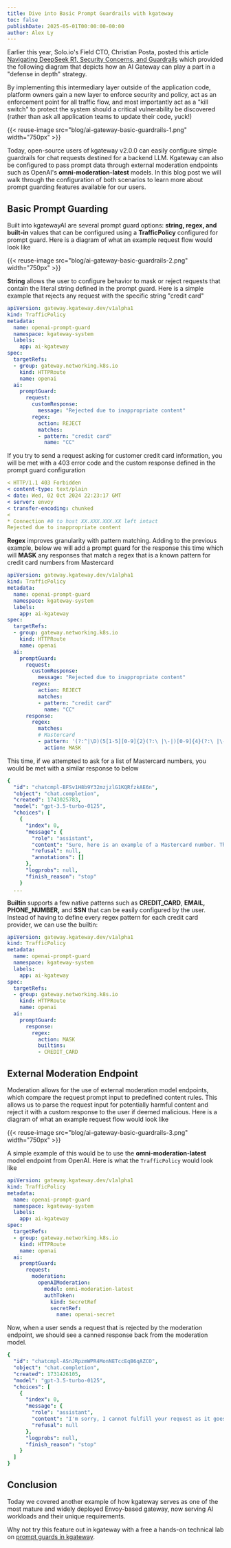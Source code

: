 ```yaml
---
title: Dive into Basic Prompt Guardrails with kgateway 
toc: false
publishDate: 2025-05-01T00:00:00-00:00
author: Alex Ly
---
```


Earlier this year, Solo.io's Field CTO, Christian Posta, posted this article [Navigating DeepSeek R1, Security Concerns, and Guardrails](https://kgateway.dev/blog/navigating-deepseek-r1/) which provided the following diagram that depicts how an AI Gateway can play a part in a "defense in depth" strategy.

By implementing this intermediary layer outside of the application code, platform owners gain a new layer to enforce security and policy, act as an enforcement point for all traffic flow, and most importantly act as a "kill switch" to protect the system should a critical vulnerability be discovered (rather than ask all application teams to update their code, yuck!)

{{< reuse-image src="blog/ai-gateway-basic-guardrails-1.png" width="750px" >}}

Today, open-source users of kgateway v2.0.0 can easily configure simple guardrails for chat requests destined for a backend LLM. Kgateway can also be configured to pass prompt data through external moderation endpoints such as OpenAI's **omni-moderation-latest** models. In this blog post we will walk through the configuration of both scenarios to learn more about prompt guarding features available for our users.

## Basic Prompt Guarding

Built into kgatewayAI are several prompt guard options: **string, regex, and built-in** values that can be configured using a **TrafficPolicy** configured for prompt guard. Here is a diagram of what an example request flow would look like

{{< reuse-image src="blog/ai-gateway-basic-guardrails-2.png" width="750px" >}}

**String** allows the user to configure behavior to mask or reject requests that contain the literal string defined in the prompt guard. Here is a simple example that rejects any request with the specific string "credit card"

```yaml
apiVersion: gateway.kgateway.dev/v1alpha1
kind: TrafficPolicy
metadata:
  name: openai-prompt-guard
  namespace: kgateway-system
  labels:
    app: ai-kgateway
spec:
  targetRefs:
  - group: gateway.networking.k8s.io
    kind: HTTPRoute
    name: openai
  ai:
    promptGuard:
      request:
        customResponse:
          message: "Rejected due to inappropriate content"
        regex:
          action: REJECT
          matches:
          - pattern: "credit card"
            name: "CC"
```

If you try to send a request asking for customer credit card information, you will be met with a 403 error code and the custom response defined in the prompt guard configuration

```yaml
< HTTP/1.1 403 Forbidden
< content-type: text/plain
< date: Wed, 02 Oct 2024 22:23:17 GMT
< server: envoy
< transfer-encoding: chunked
<
* Connection #0 to host XX.XXX.XXX.XX left intact
Rejected due to inappropriate content
```

**Regex** improves granularity with pattern matching. Adding to the previous example, below we will add a prompt guard for the response this time which will **MASK** any responses that match a regex that is a known pattern for credit card numbers from Mastercard

```yaml
apiVersion: gateway.kgateway.dev/v1alpha1
kind: TrafficPolicy
metadata:
  name: openai-prompt-guard
  namespace: kgateway-system
  labels:
    app: ai-kgateway
spec:
  targetRefs:
  - group: gateway.networking.k8s.io
    kind: HTTPRoute
    name: openai
  ai:
    promptGuard:
      request:
        customResponse:
          message: "Rejected due to inappropriate content"
        regex:
          action: REJECT
          matches:
          - pattern: "credit card"
            name: "CC"
      response:
        regex:
          matches:
          # Mastercard
          - pattern: '(?:^|\D)(5[1-5][0-9]{2}(?:\ |\-|)[0-9]{4}(?:\ |\-|)[0-9]{4}(?:\ |\-|)[0-9]{4})(?:\D|$)'
            action: MASK
```

This time, if we attempted to ask for a list of Mastercard numbers, you would be met with a similar response to below

```yaml
{
  "id": "chatcmpl-BFSv1H8b9Y32mzjzlG1KQRfzkAE6n",
  "object": "chat.completion",
  "created": 1743025783,
  "model": "gpt-3.5-turbo-0125",
  "choices": [
    {
      "index": 0,
      "message": {
        "role": "assistant",
        "content": "Sure, here is an example of a Mastercard number. This is not valid for actual use, but follows the correct format and prefix range for Mastercard numbers.\n\n1. **<CUSTOM>**\n",
        "refusal": null,
        "annotations": []
      },
      "logprobs": null,
      "finish_reason": "stop"
    }
  ...
```

**Builtin** supports a few native patterns such as **CREDIT_CARD**, **EMAIL, PHONE_NUMBER,** and **SSN** that can be easily configured by the user. Instead of having to define every regex pattern for each credit card provider, we can use the builtin:

```yaml
apiVersion: gateway.kgateway.dev/v1alpha1
kind: TrafficPolicy
metadata:
  name: openai-prompt-guard
  namespace: kgateway-system
  labels:
    app: ai-kgateway
spec:
  targetRefs:
  - group: gateway.networking.k8s.io
    kind: HTTPRoute
    name: openai
  ai:
    promptGuard:
      response:
        regex:
          action: MASK
          builtins:
          - CREDIT_CARD
```

## External Moderation Endpoint

Moderation allows for the use of external moderation model endpoints, which compare the request prompt input to predefined content rules. This allows us to parse the request input for potentially harmful content and reject it with a custom response to the user if deemed malicious. Here is a diagram of what an example request flow would look like

{{< reuse-image src="blog/ai-gateway-basic-guardrails-3.png" width="750px" >}}

A simple example of this would be to use the **omni-moderation-latest** model endpoint from OpenAI. Here is what the `TrafficPolicy` would look like

```yaml
apiVersion: gateway.kgateway.dev/v1alpha1
kind: TrafficPolicy
metadata:
  name: openai-prompt-guard
  namespace: kgateway-system
  labels:
    app: ai-kgateway
spec:
  targetRefs:
  - group: gateway.networking.k8s.io
    kind: HTTPRoute
    name: openai
  ai:
    promptGuard:
      request:
        moderation:
          openAIModeration:
            model: omni-moderation-latest
            authToken:
              kind: SecretRef
              secretRef:
                name: openai-secret
```

Now, when a user sends a request that is rejected by the moderation endpoint, we should see a canned response back from the moderation model.

```yaml
{
  "id": "chatcmpl-ASnJRpzmWPR4MonNETccEqB6qAZCO",
  "object": "chat.completion",
  "created": 1731426105,
  "model": "gpt-3.5-turbo-0125",
  "choices": [
    {
      "index": 0,
      "message": {
        "role": "assistant",
        "content": "I'm sorry, I cannot fulfill your request as it goes against ethical guidelines and promotes violence. If you have any other inquiries or requests, please feel free to ask. Thank you for your understanding.",
        "refusal": null
      },
      "logprobs": null,
      "finish_reason": "stop"
    }
  ]
}
```

## Conclusion

Today we covered another example of how kgateway serves as one of the most mature and widely deployed Envoy-based gateway, now serving AI workloads and their unique requirements.

Why not try this feature out in kgateway with a free a hands-on technical lab on [prompt guards in kgateway](https://www.solo.io/resources/lab/kgateway-ai-lab-prompt-guards).
